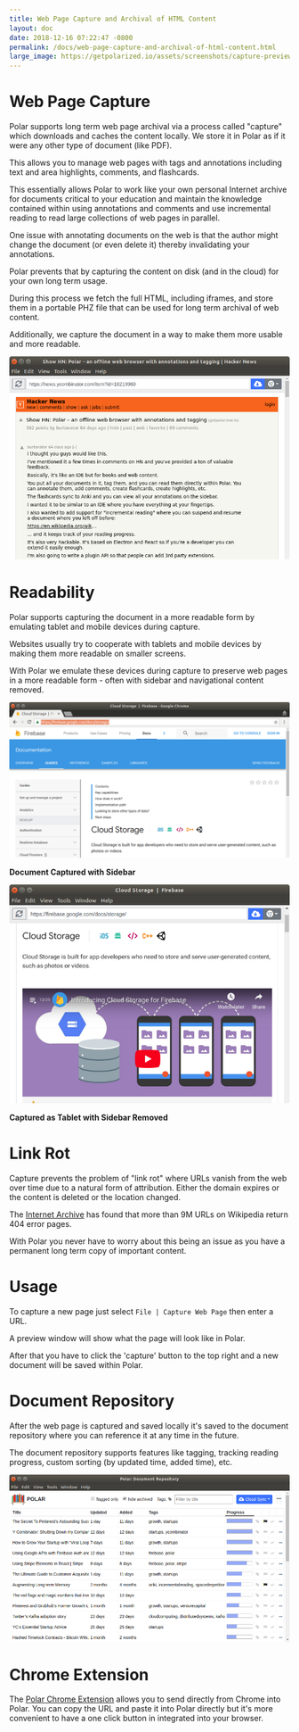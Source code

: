 ```yaml
---
title: Web Page Capture and Archival of HTML Content
layout: doc
date: 2018-12-16 07:22:47 -0800
permalink: /docs/web-page-capture-and-archival-of-html-content.html
large_image: https://getpolarized.io/assets/screenshots/capture-preview-narrow.png 
---
```


# Web Page Capture

Polar supports long term web page archival via a process called "capture" which
downloads and caches the content locally.  We store it in Polar as if it were
any other type of document (like PDF).

This allows you to manage web pages with tags and annotations including text and
area highlights, comments, and flashcards.

This essentially allows Polar to work like your own personal Internet archive
for documents critical to your education and maintain the knowledge 
contained within using annotations and comments and use incremental reading to 
read large collections of web pages in parallel.  

One issue with annotating documents on the web is that the author might change
the document (or even delete it) thereby invalidating your annotations.

Polar prevents that by capturing the content on disk (and in the cloud) for your
own long term usage.

During this process we fetch the full HTML, including iframes, and store them in
a portable PHZ file that can be used for long term archival of web content.

Additionally, we capture the document in a way to make them more usable and more 
readable.

<!-- <img class="img-fluid img-shadow" src="./assets/screenshots/captured-content-window.png"> -->
<p class="text-center"><img class="img-fluid img-shadow" src="/assets/screenshots/capture-preview-narrow.png"></p>

# Readability

Polar supports capturing the document in a more readable form by emulating 
tablet and mobile devices during capture.

Websites usually try to cooperate with tablets and mobile devices by making
them more readable on smaller screens.

With Polar we emulate these devices during capture to preserve web pages in a
more readable form - often with sidebar and navigational content removed.

<p class="text-center"><img class="img-fluid img-shadow" src="/assets/screenshots/readability-example-bad-narrow.png"></p>

<p class="text-center"><b>Document Captured with Sidebar</b></p>

<p class="text-center"><img class="img-fluid img-shadow" src="/assets/screenshots/readability-example-good-narrow.png"></p>

<p class="text-center"><b>Captured as Tablet with Sidebar Removed</b></p>

# Link Rot

Capture prevents the problem of "link rot" where URLs vanish from the web over
time due to a natural form of attribution.  Either the domain expires or the 
content is deleted or the location changed.

The <a
href="https://blog.archive.org/2018/10/01/more-than-9-million-broken-links-on-wikipedia-are-now-rescued/">Internet
Archive</a> has found that more than 9M URLs on Wikipedia return 404 error
pages.

With Polar you never have to worry about this being an issue as you have a 
permanent long term copy of important content.

# Usage

To capture a new page just select ```File | Capture Web Page``` then enter a URL.

A preview window will show what the page will look like in Polar.

After that you have to click the 'capture' button to the top right and a new
document will be saved within Polar.

# Document Repository

After the web page is captured and saved locally it's saved to the document 
repository where you can reference it at any time in the future.

The document repository supports features like tagging, tracking reading progress,
custom sorting (by updated time, added time), etc. 

<p class="text-center"><img class="img-fluid img-shadow" src="/assets/screenshots/document-repository-narrow.png"></p>

# Chrome Extension

The <a href="https://chrome.google.com/webstore/detail/save-to-polar/jkfdkjomocoaljglgddnmhcbolldcafd">Polar Chrome Extension</a> 
allows you to send directly from Chrome into Polar.  You can copy the URL and paste it
into Polar directly but it's more convenient to have a one click button in integrated
into your browser. 
